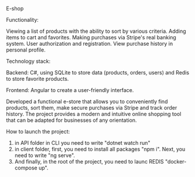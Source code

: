 E-shop

Functionality:

Viewing a list of products with the ability to sort by various criteria.
Adding items to cart and favorites.
Making purchases via Stripe's real banking system.
User authorization and registration.
View purchase history in personal profile.

Technology stack:

Backend: C#, using SQLite to store data (products, orders, users) and Redis to store favorite products.

Frontend: Angular to create a user-friendly interface.

Developed a functional e-store that allows you to conveniently find products, sort them, make secure purchases via Stripe and track order history.
The project provides a modern and intuitive online shopping tool that can be adapted for businesses of any orientation.

How to launch the project:
1) in API folder in CLI you need to write "dotnet watch run"
2) in client folder, first, you need to install all packages "npm i". Next, you need to write "ng serve".
3) And finally, in the root of the project, you need to launc REDIS "docker-compose up".

